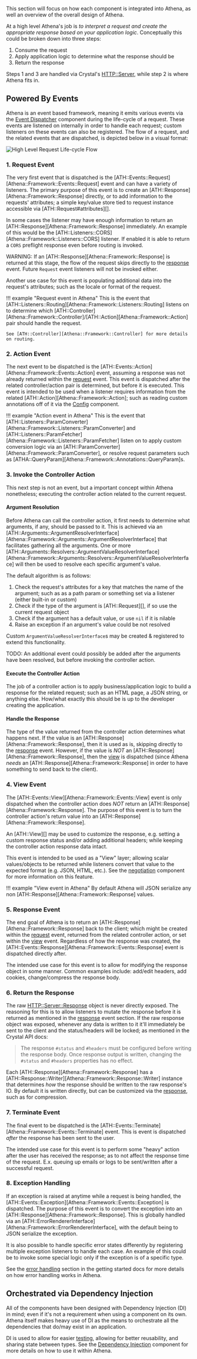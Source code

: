 This section will focus on how each component is integrated into Athena, as well an overview of the overall design of Athena.

At a high level Athena's job is *to interpret a request and create the appropriate response based on your application logic*. Conceptually this could be broken down into three steps:

1. Consume the request
2. Apply application logic to determine what the response should be
3. Return the response

Steps 1 and 3 are handled via Crystal's [HTTP::Server](https://crystal-lang.org/api/HTTP/Server.html), while step 2 is where Athena fits in.

## Powered By Events

Athena is an event based framework, meaning it emits various events via the [Event Dispatcher](event_dispatcher.md) component during the life-cycle of a request. These events are listened on internally in order to handle each request; custom listeners on these events can also be registered. The flow of a request, and the related events that are dispatched, is depicted below in a visual format:

![High Level Request Life-cycle Flow](../img/Athena.png)

### 1. Request Event

The very first event that is dispatched is the [ATH::Events::Request][Athena::Framework::Events::Request] event and can have a variety of listeners. The primary purpose of this event is to create an [ATH::Response][Athena::Framework::Response] directly, or to add information to the requests' attributes; a simple key/value store tied to request instance accessible via [ATH::Request#attributes][].

In some cases the listener may have enough information to return an [ATH::Response][Athena::Framework::Response] immediately. An example of this would be the [ATH::Listeners::CORS][Athena::Framework::Listeners::CORS] listener. If enabled it is able to return a `CORS` preflight response even before routing is invoked.

WARNING: If an [ATH::Response][Athena::Framework::Response] is returned at this stage, the flow of the request skips directly to the [response](#5-response-event) event. Future `Request` event listeners will not be invoked either.

Another use case for this event is populating additional data into the request's attributes; such as the locale or format of the request.

!!! example "Request event in Athena"
    This is the event that [ATH::Listeners::Routing][Athena::Framework::Listeners::Routing] listens on to determine which [ATH::Controller][Athena::Framework::Controller]/[ATH::Action][Athena::Framework::Action] pair should handle the request.

    See [ATH::Controller][Athena::Framework::Controller] for more details on routing.

### 2. Action Event

The next event to be dispatched is the [ATH::Events::Action][Athena::Framework::Events::Action] event, assuming a response was not already returned within the [request](#1-request-event) event. This event is dispatched after the related controller/action pair is determined, but before it is executed. This event is intended to be used when a listener requires information from the related [ATH::Action][Athena::Framework::Action]; such as reading custom annotations off of it via the [Config](config.md) component.

!!! example "Action event in Athena"
    This is the event that [ATH::Listeners::ParamConverter][Athena::Framework::Listeners::ParamConverter] and [ATH::Listeners::ParamFetcher][Athena::Framework::Listeners::ParamFetcher] listen on to apply custom conversion logic via an [ATH::ParamConverter][Athena::Framework::ParamConverter], or resolve request parameters such as [ATHA::QueryParam][Athena::Framework::Annotations::QueryParam]s.

### 3. Invoke the Controller Action

This next step is not an event, but a important concept within Athena nonetheless; executing the controller action related to the current request.

#### Argument Resolution

Before Athena can call the controller action, it first needs to determine what arguments, if any, should be passed to it. This is achieved via an [ATH::Arguments::ArgumentResolverInterface][Athena::Framework::Arguments::ArgumentResolverInterface] that facilitates gathering all the arguments. One or more [ATH::Arguments::Resolvers::ArgumentValueResolverInterface][Athena::Framework::Arguments::Resolvers::ArgumentValueResolverInterface] will then be used to resolve each specific argument's value.

The default algorithm is as follows:

1. Check the request's attributes for a key that matches the name of the argument; such as as a path param or something set via a listener (either built-in or custom)
1. Check if the type of the argument is [ATH::Request][], if so use the current request object
1. Check if the argument has a default value, or use `nil` if it is nilable
1. Raise an exception if an argument's value could be not resolved

Custom `ArgumentValueResolverInterface`s may be created & registered to extend this functionality.

TODO: An additional event could possibly be added after the arguments have been resolved, but before invoking the controller action.

#### Execute the Controller Action

The job of a controller action is to apply business/application logic to build a response for the related request; such as an HTML page, a JSON string, or anything else. How/what exactly this should be is up to the developer creating the application.

#### Handle the Response

The type of the value returned from the controller action determines what happens next. If the value is an [ATH::Response][Athena::Framework::Response], then it is used as is, skipping directly to the [response](#5-response-event) event. However, if the value is _NOT_ an [ATH::Response][Athena::Framework::Response], then the [view](#4-view-event) is dispatched (since Athena _needs_ an [ATH::Response][Athena::Framework::Response] in order to have something to send back to the client).

### 4. View Event

The [ATH::Events::View][Athena::Framework::Events::View] event is only dispatched when the controller action does _NOT_ return an [ATH::Response][Athena::Framework::Response]. The purpose of this event is to turn the controller action's return value into an [ATH::Response][Athena::Framework::Response].

An [ATH::View][] may be used to customize the response, e.g. setting a custom response status and/or adding additional headers; while keeping the controller action response data intact.

This event is intended to be used as a "View" layer; allowing scalar values/objects to be returned while listeners convert that value to the expected format (e.g. JSON, HTML, etc.). See the [negotiation](/components/negotiation) component for more information on this feature.

!!! example "View event in Athena"
    By default Athena will JSON serialize any non [ATH::Response][Athena::Framework::Response] values.

### 5. Response Event

The end goal of Athena is to return an [ATH::Response][Athena::Framework::Response] back to the client; which might be created within the [request](#1-request-event) event, returned from the related controller action, or set within the [view](#4-view-event) event. Regardless of how the response was created, the [ATH::Events::Response][Athena::Framework::Events::Response] event is dispatched directly after.

The intended use case for this event is to allow for modifying the response object in some manner. Common examples include: add/edit headers, add cookies, change/compress the response body.

### 6. Return the Response

The raw [HTTP::Server::Response](https://crystal-lang.org/api/HTTP/Server/Response.html) object is never directly exposed. The reasoning for this is to allow listeners to mutate the response before it is returned as mentioned in the [response](#5-response-event) event section. If the raw response object was exposed, whenever any data is written to it it'll immediately be sent to the client and the status/headers will be locked; as mentioned in the Crystal API docs:

> The response `#status` and `#headers` must be configured before writing the response body. Once response output is written, changing the `#status` and `#headers` properties has no effect.

Each [ATH::Response][Athena::Framework::Response] has a [ATH::Response::Writer][Athena::Framework::Response::Writer] instance that determines _how_ the response should be written to the raw response's IO. By default it is written directly, but can be customized via the [response](#5-response-event), such as for compression.

### 7. Terminate Event

The final event to be dispatched is the [ATH::Events::Terminate][Athena::Framework::Events::Terminate] event. This is event is dispatched _after_ the response has been sent to the user.

The intended use case for this event is to perform some "heavy" action after the user has received the response; as to not affect the response time of the request. E.x. queuing up emails or logs to be sent/written after a successful request.

### 8. Exception Handling

If an exception is raised at anytime while a request is being handled, the [ATH::Events::Exception][Athena::Framework::Events::Exception] is dispatched. The purpose of this event is to convert the exception into an [ATH::Response][Athena::Framework::Response]. This is globally handled via an [ATH::ErrorRendererInterface][Athena::Framework::ErrorRendererInterface], with the default being to JSON serialize the exception.

It is also possible to handle specific error states differently by registering multiple exception listeners to handle each case. An example of this could be to invoke some special logic only if the exception is of a specific type.

See the [error handling](../getting_started/README.md#error-handling) section in the getting started docs for more details on how error handling works in Athena.

## Orchestrated via Dependency Injection

All of the components have been designed with Dependency Injection (DI) in mind; even if it's not a requirement when using a component on its own. Athena itself makes heavy use of DI as the means to orchestrate all the dependencies that do/may exist in an application.

DI is used to allow for easier [testing](../getting_started/advanced_usage.md#testing), allowing for better reusability, and sharing state between types. See the [Dependency Injection](dependency_injection.md) component for more details on how to use it within Athena.
